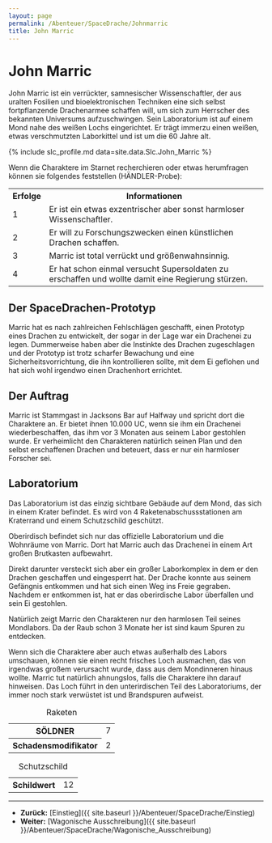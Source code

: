 ```yaml
---
layout: page
permalink: /Abenteuer/SpaceDrache/Johnmarric
title: John Marric
---
```


# John Marric

John Marric ist ein verrückter, samnesischer Wissenschaftler, der aus uralten Fosilien und bioelektronischen Techniken eine sich selbst fortpflanzende Drachenarmee schaffen will, um sich zum Herrscher des bekannten Universums aufzuschwingen. Sein Laboratorium ist auf einem Mond nahe des weißen Lochs eingerichtet. Er trägt immerzu einen weißen, etwas verschmutzten Laborkittel und ist um die 60 Jahre alt.

{% include slc_profile.md data=site.data.Slc.John_Marric %}

Wenn die Charaktere im Starnet recherchieren oder etwas herumfragen können sie folgendes feststellen (HÄNDLER-Probe):

<table>
<tbody>
<tr><th>Erfolge</th><th>Informationen</th></tr>
<tr><td>1</td><td>Er ist ein etwas exzentrischer aber sonst harmloser Wissenschaftler.</td></tr>
<tr><td>2</td><td>Er will zu Forschungszwecken einen künstlichen Drachen schaffen.</td></tr>
<tr><td>3</td><td>Marric ist total verrückt und größenwahnsinnig.</td></tr>
<tr><td>4</td><td>Er hat schon einmal versucht Supersoldaten zu erschaffen und wollte damit eine Regierung stürzen.</td></tr>
</tbody>
</table>

## Der SpaceDrachen-Prototyp

Marric hat es nach zahlreichen Fehlschlägen geschafft, einen Prototyp eines Drachen zu entwickelt, der sogar in der Lage war ein Drachenei zu legen. Dummerweise haben aber die Instinkte des Drachen zugeschlagen und der Prototyp ist trotz scharfer Bewachung und eine Sicherheitsvorrichtung, die ihn kontrollieren sollte, mit dem Ei geflohen und hat sich wohl irgendwo einen Drachenhort errichtet.

## Der Auftrag

Marric ist Stammgast in Jacksons Bar auf Halfway und spricht dort die Charaktere an. Er bietet ihnen 10.000 UC, wenn sie ihm ein Drachenei wiederbeschaffen, das ihm vor 3 Monaten aus seinem Labor gestohlen wurde. Er verheimlicht den Charakteren natürlich seinen Plan und den selbst erschaffenen Drachen und beteuert, dass er nur ein harmloser Forscher sei.

## Laboratorium

Das Laboratorium ist das einzig sichtbare Gebäude auf dem Mond, das sich in einem Krater befindet. Es wird von 4 Raketenabschussstationen am Kraterrand und einem Schutzschild geschützt.

Oberirdisch befindet sich nur das offizielle Laboratorium und die Wohnräume von Marric. Dort hat Marric auch das Drachenei in einem Art großen Brutkasten aufbewahrt.

Direkt darunter versteckt sich aber ein großer Laborkomplex in dem er den Drachen geschaffen und eingesperrt hat. Der Drache konnte aus seinem Gefängnis entkommen und hat sich einen Weg ins Freie gegraben. Nachdem er entkommen ist, hat er das oberirdische Labor überfallen und sein Ei gestohlen.

Natürlich zeigt Marric den Charakteren nur den harmlosen Teil seines Mondlabors. Da der Raub schon 3 Monate her ist sind kaum Spuren zu entdecken.

Wenn sich die Charaktere aber auch etwas außerhalb des Labors umschauen, können sie einen recht frisches Loch ausmachen, das von irgendwas großem verursacht wurde, dass aus dem Mondinneren hinaus wollte. Marric tut natürlich ahnungslos, falls die Charaktere ihn darauf hinweisen. Das Loch führt in den unterirdischen Teil des Laboratoriums, der immer noch stark verwüstet ist und Brandspuren aufweist.

<table>
<caption>Raketen</caption>
<tbody>
<tr><th>SÖLDNER</th><td>7</td></tr>
<tr><th>Schadensmodifikator</th><td>2</td></tr>
</tbody>
</table>

<table>
<caption>Schutzschild</caption>
<tbody>
<tr><th>Schildwert</th><td>12</td></tr>
</tbody>
</table>

***

- **Zurück:** [Einstieg]({{ site.baseurl }}/Abenteuer/SpaceDrache/Einstieg)
- **Weiter:** [Wagonische Ausschreibung]({{ site.baseurl }}/Abenteuer/SpaceDrache/Wagonische_Ausschreibung)
